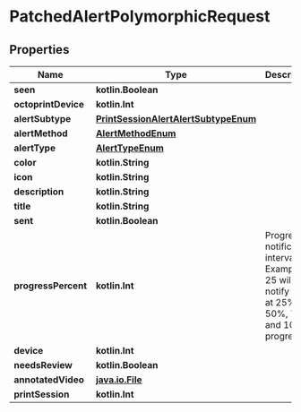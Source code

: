 
# PatchedAlertPolymorphicRequest

## Properties
Name | Type | Description | Notes
------------ | ------------- | ------------- | -------------
**seen** | **kotlin.Boolean** |  |  [optional]
**octoprintDevice** | **kotlin.Int** |  |  [optional]
**alertSubtype** | [**PrintSessionAlertAlertSubtypeEnum**](PrintSessionAlertAlertSubtypeEnum.md) |  |  [optional]
**alertMethod** | [**AlertMethodEnum**](AlertMethodEnum.md) |  |  [optional]
**alertType** | [**AlertTypeEnum**](AlertTypeEnum.md) |  |  [optional]
**color** | **kotlin.String** |  |  [optional]
**icon** | **kotlin.String** |  |  [optional]
**description** | **kotlin.String** |  |  [optional]
**title** | **kotlin.String** |  |  [optional]
**sent** | **kotlin.Boolean** |  |  [optional]
**progressPercent** | **kotlin.Int** | Progress notification interval. Example: 25 will notify you at 25%, 50%, 75%, and 100% progress |  [optional]
**device** | **kotlin.Int** |  |  [optional]
**needsReview** | **kotlin.Boolean** |  |  [optional]
**annotatedVideo** | [**java.io.File**](java.io.File.md) |  |  [optional]
**printSession** | **kotlin.Int** |  |  [optional]



